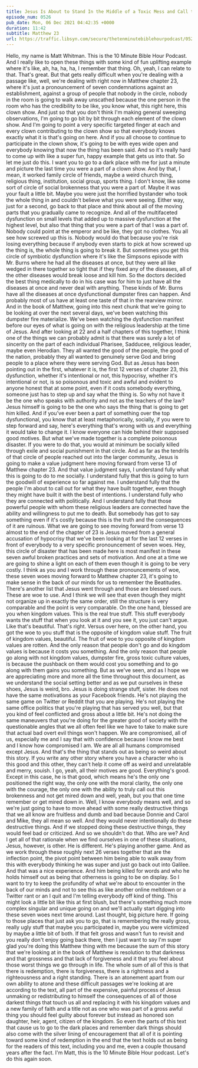 ```yaml
---
title: Jesus Is About to Stand In the Middle of a Toxic Mess and Call the Whole Thing What it Is Regardless of What It's About to Cost Him
episode_num: 0526
pub_date: Mon, 06 Dec 2021 04:42:35 +0000
duration: 11:42
subtitle: Matthew 23
url: https://traffic.libsyn.com/secure/thetenminutebiblehourpodcast/0526_-_Jesus_Is_About_to_Stand_In_the_Middle_of_a_Toxic_Mess_and_Call_the_Whole_Thing_What_it_Is_Regardless_of_What_Its_About_to_Cost_Him.mp3
---
```


 Hello, my name is Matt Whitman. This is the 10 Minute Bible Hour Podcast. And I really like to open these things with some kind of fun uplifting example where it's like, ah, ha, ha, ha, I remember that thing. Oh, yeah, I can relate to that. That's great. But that gets really difficult when you're dealing with a passage like, well, we're dealing with right now in Matthew chapter 23, where it's just a pronouncement of seven condemnations against an establishment, against a group of people that nobody in the circle, nobody in the room is going to walk away unscathed because the one person in the room who has the credibility to be like, you know what, this right here, this clown show. And just so that you don't think I'm making general sweeping observations, I'm going to go bit by bit through each element of the clown show. And I'm going to point a very specific targeted finger at each and every clown contributing to the clown show so that everybody knows exactly what it is that's going on here. And if you all choose to continue to participate in the clown show, it's going to be with eyes wide open and everybody knowing that now the thing has been said. And so it's really hard to come up with like a super fun, happy example that gets us into that. So let me just do this. I want you to go to a dark place with me for just a minute and picture the last time you were a part of a clown show. And by that, I mean, it worked family circle of friends, maybe a weird church thing, religious thing, institution, social group, sports thing. I don't know, like some sort of circle of social brokenness that you were a part of. Maybe it was your fault a little bit. Maybe you were just the horrified bystander who took the whole thing in and couldn't believe what you were seeing. Either way, just for a second, go back to that place and think about all of the moving parts that you gradually came to recognize. And all of the multifaceted dysfunction on small levels that added up to massive dysfunction at the highest level, but also that thing that you were a part of that I was a part of. Nobody could point at the emperor and be like, they got no clothes. You all see how screwed up this is. Nobody would do that because you're risk losing everything because if anybody even starts to pick at how screwed up the thing is, the whole thing is going to break it. But sometimes you get this circle of symbiotic dysfunction where it's like the Simpsons episode with Mr. Burns where he had all the diseases at once, but they were all like wedged in there together so tight that if they fixed any of the diseases, all of the other diseases would break loose and kill him. So the doctors decided the best thing medically to do in his case was for him to just have all the diseases at once and never deal with anything. These kinds of Mr. Burns have all the diseases at once dysfunctional dumpster fires can happen. And probably most of us have at least one taste of that in the rearview mirror. And in the book of Matthew, going into this next chunk that we're going to be looking at over the next several days, we've been watching this dumpster fire materialize. We've been watching the dysfunction manifest before our eyes of what is going on with the religious leadership at the time of Jesus. And after looking at 22 and a half chapters of this together, I think one of the things we can probably admit is that there was surely a lot of sincerity on the part of each individual Pharisee, Sadducee, religious leader, maybe even Herodian. They all wanted the good of the people, the good of the nation, probably they all wanted to genuinely serve God and bring people to a place where they were serving God. But as Jesus has been pointing out in the first, whatever it is, the first 12 verses of chapter 23, this dysfunction, whether it's intentional or not, this hypocrisy, whether it's intentional or not, is so poisonous and toxic and awful and evident to anyone honest that at some point, even if it costs somebody everything, someone just has to step up and say what the thing is. So why not have it be the one who speaks with authority and not as the teachers of the law? Jesus himself is going to be the one who says the thing that is going to get him killed. And if you've ever been a part of something over the top dysfunctional, you know that at least metaphorically, socially, if you were to step forward and say, here's everything that's wrong with us and everything it would take to change it. I know everyone can hide behind their supposed good motives. But what we've made together is a complete poisonous disaster. If you were to do that, you would at minimum be socially killed through exile and social punishment in that circle. And as far as the tendrils of that circle of people reached out into the larger community, Jesus is going to make a value judgment here moving forward from verse 13 of Matthew chapter 23. And that value judgment says, I understand fully what this is going to do to me socially. I understand fully that this is going to turn the goodwill of experience so far against me. I understand fully that the people I'm about to call out for what they have built together, even though they might have built it with the best of intentions. I understand fully who they are connected with politically. And I understand fully that those powerful people with whom these religious leaders are connected have the ability and willingness to put me to death. But somebody has got to say something even if it's costly because this is the truth and the consequences of it are ruinous. What we are going to see moving forward from verse 13 almost to the end of the chapter of 23 is Jesus moved from a general accusation of hypocrisy that we've been looking at for the last 12 verses in front of everybody to a very specific pronouncement of seven woes. Hey, this circle of disaster that has been made here is most manifest in these seven awful broken practices and sets of motivation. And one at a time we are going to shine a light on each of them even though it is going to be very costly. I think as you and I work through these pronouncements of woe, these seven woes moving forward to Matthew chapter 23, it's going to make sense in the back of our minds for us to remember the Beatitudes. There's another list that Jesus went through and those are blessed ours. These are woe to use. And I think we will see that even though they might not organize up in exactly the same order, still the structure is very comparable and the point is very comparable. On the one hand, blessed are you when kingdom values. This is the real true stuff. This stuff everybody wants the stuff that when you look at it and you see it, you just can't argue. Like that's beautiful. That's right. Versus over here, on the other hand, you got the woe to you stuff that is the opposite of kingdom value stuff. The fruit of kingdom values, beautiful. The fruit of woe to you opposite of kingdom values are rotten. And the only reason that people don't go and do kingdom values is because it costs you something. And the only reason that people go along with not kingdom values, dumpster fire, gross toxic culture values, is because the pushback on them would cost you something and to go along with them gains you something. But as we've seen, and as I hope we are appreciating more and more all the time throughout this document, as we understand the social setting better and as we put ourselves in these shoes, Jesus is weird, bro. Jesus is doing strange stuff, sister. He does not have the same motivations as your Facebook friends. He's not playing the same game on Twitter or Reddit that you are playing. He's not playing the same office politics that you're playing that has served you well, but that you kind of feel conflicted and gross about a little bit. He's not doing the same maneuvers that you're doing for the greater good of society with the questionable angles that we all often feel like we have to take to make sure that actual bad overt evil things won't happen. We are compromised, all of us, especially me and I say that with confidence because I know me best and I know how compromised I am. We are all all humans compromised except Jesus. And that's the thing that stands out as being so weird about this story. If you write any other story where you have a character who is this good and this other, they can't help it come off as weird and unrelatable and merry, souish. I go, yeah, all their motives are good. Everything's good. Except in this case, he is that good, which means he's the only one positioned the right way, the only one with the moral clarity, the only one with the courage, the only one with the ability to truly call out this brokenness and not get mired down and well, yeah, but you that one time remember or get mired down in. Well, I know everybody means well, and so we're just going to have to move ahead with some really destructive things that we all know are fruitless and dumb and bad because Donnie and Carol and Mike, they all mean so well. And they would never intentionally do these destructive things. And if we stopped doing these destructive things, they would feel bad or criticized. And so we shouldn't do that. Who are we? And I get all of that rationale when we find ourselves in one of these situations, Jesus, however, is other. He is different. He's playing another game. And as we work through these roughly next 26 verses together that are the inflection point, the pivot point between him being able to walk away from this with everybody thinking he was super and just go back out into Galilee. And that was a nice experience. And him being killed for words and who he holds himself out as being that otherness is going to be on display. So I want to try to keep the profundity of what we're about to encounter in the back of our minds and not to see this as like another online meltdown or a Twitter rant or an I quit and I'm telling everybody off kind of thing. This might look a little bit like this at first blush, but there's something much more complex singular and unique going on and we'll actually start digging into these seven woes next time around. Last thought, big picture here. If going to those places that just ask you to go, that is remembering the really gross, really ugly stuff that maybe you participated in, maybe you were victimized by maybe a little bit of both. If that felt gross and wasn't fun to revisit and you really don't enjoy going back there, then I just want to say I'm super glad you're doing this Matthew thing with me because the sum of this story that we're looking at in the book of Matthew is resolution to that darkness and that grossness and that lack of forgiveness and it that you feel about those worst things we go through in life. The whole sum of all of this is that there is redemption, there is forgiveness, there is a rightness and a righteousness and a right standing. There is an atonement apart from our own ability to atone and these difficult passages we're looking at are according to the text, all part of the expensive, painful process of Jesus unmaking or redistributing to himself the consequences of all of those darkest things that touch us all and replacing it with his kingdom values and a new family of faith and a title not as one who was part of a gross awful thing you should feel guilty about forever but instead as honored son daughter, heir, agent, citizen of the kingdom. So even the parts of this text that cause us to go to the dark places and remember dark things should also come with the silver lining of encouragement that all of it is pointing toward some kind of redemption in the end that the text holds out as being for the readers of this text, including you and me, even a couple thousand years after the fact. I'm Matt, this is the 10 Minute Bible Hour podcast. Let's do this again soon.